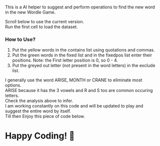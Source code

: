 This is a AI helper to suggest and perform operations to find the new word in the new Wordle Game.


Scroll below to use the current version.   
Run the first cell to load the dataset.

### How to Use?  
1. Put the yellow words in the contains list using quotations and commas.   
2. Put the green words in the fixed list and in the fixedpos list enter their positions. Note: the First letter position is 0, so 0 - 4.   
3. Put the greyed out letter (not present in the word letters) in the exclude list.

I generally use the word ARISE, MONTH or CRANE to eliminate most options.   
 ARISE because it has the 3 vowels and R and S too are common occuring letters.    
Check the analysis above to infer.    
I am working constantly on this code and will be  updated to play and suggest the entire word by itself.      
Till then Enjoy this piece of code below.  


# Happy Coding! 🙂
